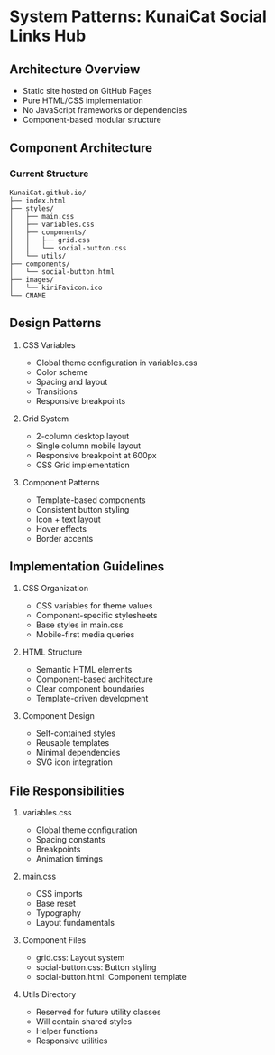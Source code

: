 # System Patterns: KunaiCat Social Links Hub

## Architecture Overview
- Static site hosted on GitHub Pages
- Pure HTML/CSS implementation
- No JavaScript frameworks or dependencies
- Component-based modular structure

## Component Architecture
### Current Structure
```
KunaiCat.github.io/
├── index.html
├── styles/
│   ├── main.css
│   ├── variables.css
│   ├── components/
│   │   ├── grid.css
│   │   └── social-button.css
│   └── utils/
├── components/
│   └── social-button.html
├── images/
│   └── kiriFavicon.ico
└── CNAME
```

## Design Patterns
1. CSS Variables
   - Global theme configuration in variables.css
   - Color scheme
   - Spacing and layout
   - Transitions
   - Responsive breakpoints

2. Grid System
   - 2-column desktop layout
   - Single column mobile layout
   - Responsive breakpoint at 600px
   - CSS Grid implementation

3. Component Patterns
   - Template-based components
   - Consistent button styling
   - Icon + text layout
   - Hover effects
   - Border accents

## Implementation Guidelines
1. CSS Organization
   - CSS variables for theme values
   - Component-specific stylesheets
   - Base styles in main.css
   - Mobile-first media queries

2. HTML Structure
   - Semantic HTML elements
   - Component-based architecture
   - Clear component boundaries
   - Template-driven development

3. Component Design
   - Self-contained styles
   - Reusable templates
   - Minimal dependencies
   - SVG icon integration

## File Responsibilities
1. variables.css
   - Global theme configuration
   - Spacing constants
   - Breakpoints
   - Animation timings

2. main.css
   - CSS imports
   - Base reset
   - Typography
   - Layout fundamentals

3. Component Files
   - grid.css: Layout system
   - social-button.css: Button styling
   - social-button.html: Component template

4. Utils Directory
   - Reserved for future utility classes
   - Will contain shared styles
   - Helper functions
   - Responsive utilities 